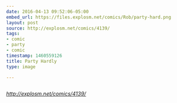 ```yaml
---
date: 2016-04-13 09:52:06-05:00
embed_url: https://files.explosm.net/comics/Rob/party-hard.png
layout: post
source: http://explosm.net/comics/4139/
tags:
- comic
- party
- comic
timestamp: 1460559126
title: Party Hardly
type: image

---
```

<img src="https://files.explosm.net/comics/Rob/party-hard.png" alt="" />

<cite>http://explosm.net/comics/4139/</cite>

